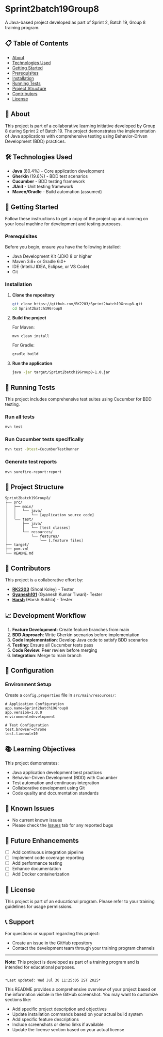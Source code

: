 # Sprint2batch19Group8

A Java-based project developed as part of Sprint 2, Batch 19, Group 8 training program.

## 📋 Table of Contents

- [About](#about)
- [Technologies Used](#technologies-used)
- [Getting Started](#getting-started)
- [Prerequisites](#prerequisites)
- [Installation](#installation)
- [Running Tests](#running-tests)
- [Project Structure](#project-structure)
- [Contributors](#contributors)
- [License](#license)

## 🎯 About

This project is part of a collaborative learning initiative developed by Group 8 during Sprint 2 of Batch 19. The project demonstrates the implementation of Java applications with comprehensive testing using Behavior-Driven Development (BDD) practices.

## 🛠️ Technologies Used

- **Java** (80.4%) - Core application development
- **Gherkin** (19.6%) - BDD test scenarios
- **Cucumber** - BDD testing framework
- **JUnit** - Unit testing framework
- **Maven/Gradle** - Build automation (assumed)

## 🚀 Getting Started

Follow these instructions to get a copy of the project up and running on your local machine for development and testing purposes.

### Prerequisites

Before you begin, ensure you have the following installed:

- Java Development Kit (JDK) 8 or higher
- Maven 3.6+ or Gradle 6.0+
- IDE (IntelliJ IDEA, Eclipse, or VS Code)
- Git

### Installation

1. **Clone the repository**
   ```bash
   git clone https://github.com/RK2203/Sprint2batch19Group8.git
   cd Sprint2batch19Group8
   ```

2. **Build the project**
   
   For Maven:
   ```bash
   mvn clean install
   ```
   
   For Gradle:
   ```bash
   gradle build
   ```

3. **Run the application**
   ```bash
   java -jar target/Sprint2batch19Group8-1.0.jar
   ```

## 🧪 Running Tests

This project includes comprehensive test suites using Cucumber for BDD testing.

### Run all tests
```bash
mvn test
```

### Run Cucumber tests specifically
```bash
mvn test -Dtest=CucumberTestRunner
```

### Generate test reports
```bash
mvn surefire-report:report
```

## 📁 Project Structure

```
Sprint2batch19Group8/
├── src/
│   ├── main/
│   │   └── java/
│   │       └── [application source code]
│   └── test/
│       ├── java/
│       │   └── [test classes]
│       └── resources/
│           └── features/
│               └── [.feature files]
├── target/
├── pom.xml
└── README.md
```

## 🤝 Contributors

This project is a collaborative effort by:

- **[RK2203](https://github.com/RK2203)** (Shoal Koley) - Tester
- **[Gyanesh101](https://github.com/Gyanesh101)** (Gyanesh Kumar Tiwari)- Tester
- **[Harsh](https://github.com/sHarshvardhan)** (Harsh Sukhla) - Tester

## 📈 Development Workflow

1. **Feature Development**: Create feature branches from main
2. **BDD Approach**: Write Gherkin scenarios before implementation
3. **Code Implementation**: Develop Java code to satisfy BDD scenarios
4. **Testing**: Ensure all Cucumber tests pass
5. **Code Review**: Peer review before merging
6. **Integration**: Merge to main branch

## 🔧 Configuration

### Environment Setup
Create a `config.properties` file in `src/main/resources/`:

```properties
# Application Configuration
app.name=Sprint2batch19Group8
app.version=1.0.0
environment=development

# Test Configuration
test.browser=chrome
test.timeout=10
```

## 📚 Learning Objectives

This project demonstrates:
- Java application development best practices
- Behavior-Driven Development (BDD) with Cucumber
- Test automation and continuous integration
- Collaborative development using Git
- Code quality and documentation standards

## 🐛 Known Issues

- No current known issues
- Please check the [Issues](https://github.com/RK2203/Sprint2batch19Group8/issues) tab for any reported bugs

## 🚀 Future Enhancements

- [ ] Add continuous integration pipeline
- [ ] Implement code coverage reporting
- [ ] Add performance testing
- [ ] Enhance documentation
- [ ] Add Docker containerization

## 📄 License

This project is part of an educational program. Please refer to your training guidelines for usage permissions.

## 📞 Support

For questions or support regarding this project:
- Create an issue in the GitHub repository
- Contact the development team through your training program channels

---

**Note**: This project is developed as part of a training program and is intended for educational purposes.

```

*Last updated: Wed Jul 30 11:25:05 IST 2025*

```

This README provides a comprehensive overview of your project based on the information visible in the GitHub screenshot. You may want to customize sections like:

- Add specific project description and objectives
- Update installation commands based on your actual build system
- Add specific feature descriptions
- Include screenshots or demo links if available
- Update the license section based on your actual license

